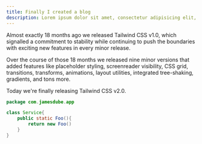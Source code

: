 ```yaml
---
title: Finally I created a blog
description: Lorem ipsum dolor sit amet, consectetur adipisicing elit, sed do eiusmod
---
```


Almost exactly 18 months ago we released Tailwind CSS v1.0, which signalled a commitment to stability while continuing to push the boundaries with exciting new features in every minor release.

Over the course of those 18 months we released nine minor versions that added features like placeholder styling, screenreader visibility, CSS grid, transitions, transforms, animations, layout utilities, integrated tree-shaking, gradients, and tons more.

Today we're finally releasing Tailwind CSS v2.0.



```java
package com.jamesdube.app

class Service{
	public static Foo(){
		return new Foo()
	}
}
```